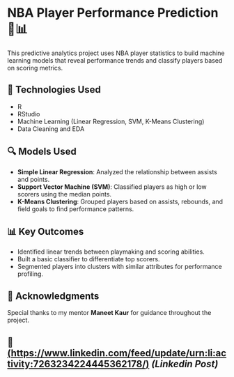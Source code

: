 # NBA Player Performance Prediction 🏀📊

This predictive analytics project uses NBA player statistics to build machine learning models that reveal performance trends and classify players based on scoring metrics.

## 🔧 Technologies Used
- R
- RStudio
- Machine Learning (Linear Regression, SVM, K-Means Clustering)
- Data Cleaning and EDA

## 🔍 Models Used
- **Simple Linear Regression**: Analyzed the relationship between assists and points.
- **Support Vector Machine (SVM)**: Classified players as high or low scorers using the median points.
- **K-Means Clustering**: Grouped players based on assists, rebounds, and field goals to find performance patterns.

## 📊 Key Outcomes
- Identified linear trends between playmaking and scoring abilities.
- Built a basic classifier to differentiate top scorers.
- Segmented players into clusters with similar attributes for performance profiling.

## 🙌 Acknowledgments
Special thanks to my mentor **Maneet Kaur** for guidance throughout the project.

## 📎 [(https://www.linkedin.com/feed/update/urn:li:activity:7263234224445362178/)](#) *(Linkedin Post)*
